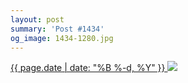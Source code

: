 ```yaml
---
layout: post
summary: 'Post #1434'
og_image: 1434-1280.jpg
---
```


<p>
 <time>
  <a href="/1434">
   {{ page.date | date: "%B %-d, %Y" }}
  </a>
 </time>
 <a href="/1434">
  <img data-taken="8/21/2021" sizes="(min-width: 700px) 50vw, calc(100vw - 2rem)" src="{{ site.assets_url }}/1434-640.jpg" srcset="{{ site.assets_url }}/1434-320.jpg 320w, {{ site.assets_url }}/1434-640.jpg 640w, {{ site.assets_url }}/1434-960.jpg 960w, {{ site.assets_url }}/1434-1280.jpg 1280w"/>
 </a>
</p>
